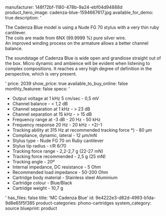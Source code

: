 manufacturer: 148f72bf-1180-478b-9a24-ebf04d94888d
product_hero_image: cadenza-blue-1594667617.jpg
available_for_demo: true
description: '<p>The Cadenza Blue model is using a Nude FG 70 stylus with a very thin ruby cantilever.<br>The coils are made from 6NX (99.9999 %) pure silver wire.<br>An improved winding process on the armature allows a better channel balance.</p><p>The soundstage of Cadenza Blue is wide open and grandiose straight out of the box. Micro dynamic and ambience will be evident when listening to complex compositions. It reaches a very high degree of definition in the perspective, which is very present.</p>'
price: 2039
show_price: true
available_to_buy_online: false
monthly_featuree: false
specs: '<ul><li>Output voltage at 1 kHz 5 cm/sec - 0,5 mV<br></li><li>Channel balance - &lt; 1,2 dB<br></li><li>Channel separation at 1 kHz - &gt; 23 dB<br></li><li>Channel separation at 15 kHz - &gt; 15 dB<br></li><li>Frequency range at -3 dB - 20 Hz - 50 kHz<br></li><li>Frequency response 20 Hz - 20 kHz - +2/-1<br></li><li>Tracking ability at 315 Hz at recommended tracking force *) - 80 μm<br></li><li>Compliance, dynamic, lateral - 12 μm/mN<br></li><li>Stylus type - Nude FG 70 on Ruby cantilever<br></li><li>Stylus tip radius - r/R 6/70<br></li><li>Tracking force range - 2,2-2,7 g (22-27 mN)<br></li><li>Tracking force recommended - 2,5 g (25 mN)<br></li><li>Tracking angle - 20º<br></li><li>Internal impedance, DC resistance - 5 Ohm<br></li><li>Recommended load impedance - 50-200 Ohm<br></li><li>Cartridge body material - Stainless steel Aluminium<br></li><li>Cartridge colour - Blue/Black<br></li><li>Cartridge weight - 10,7 g<br></li></ul>'
has_files: false
title: 'MC Cadenza Blue'
id: 9e4222e3-d82d-4993-b1da-9d8e65f5f385
product-categories: phono-cartridges
system_category: source
blueprint: product
